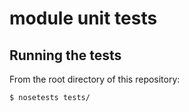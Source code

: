 # module unit tests

## Running the tests

From the root directory of this repository:

    $ nosetests tests/